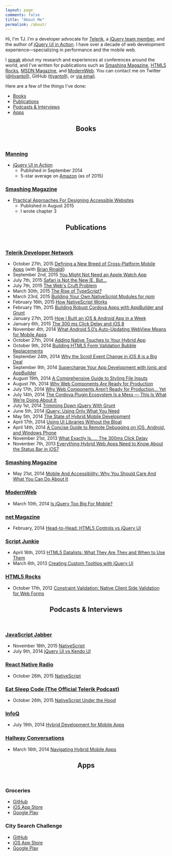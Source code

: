 ```yaml
---
layout: page
comments: false
title: "About Me"
permalink: /about/
---
```


Hi, I'm TJ. I'm a developer advocate for [Telerik](http://telerik.com), a [jQuery team member](http://jqueryui.com/about/), and the author of [jQuery UI in Action](http://tjvantoll.com/jquery-ui-in-action.html). I have over a decade of web development experience—specializing in performance and the mobile web.

I [speak](/speaking) about my research and experiences at conferences around the world, and I've written for publications such as [Smashing Magazine](http://www.smashingmagazine.com/2014/05/21/mobile-accessibility-why-care-what-can-you-do/), [HTML5 Rocks](http://www.html5rocks.com/en/tutorials/forms/constraintvalidation/), [MSDN Magazine](http://msdn.microsoft.com/en-us/magazine/dn133614.aspx), and [ModernWeb](http://modernweb.com/2014/03/10/is-jquery-too-big-for-mobile/). You can contact me on Twitter ([@tjvantoll](https://twitter.com/tjvantoll)), GitHub ([tjvantoll](https://github.com/tjvantoll)), or [via email](mailto:tj.vantoll@gmail.com).

Here are a few of the things I've done:

<ul>
	<li><a href="#books">Books</a></li>
	<li><a href="#publications">Publications</a></li>
	<li><a href="#interviews">Podcasts & Interviews</a></li>
	<li><a href="#apps">Apps</a></li>
</ul>

<header class="home">
	<h2 class="entry-title" id="books">Books</h2>
</header>

<h3 class="home-heading"><a href="https://manning.com/">Manning</a></h3>
<ul>
	<li>
		<a href="http://tjvantoll.com/jquery-ui-in-action.html">jQuery UI in Action</a>
		<ul>
			<li>Published in September 2014</li>
			<li>5-star average on <a href="http://www.amazon.com/jQuery-UI-Action-T-VanToll/dp/1617291935/ref=sr_1_1?ie=UTF8&qid=1436237989&sr=8-1&keywords=jquery+ui">Amazon</a> (as of 2015)</li>
		</ul>
	</li>
</ul>

<h3 class="home-heading"><a href="http://www.smashingmagazine.com/">Smashing Magazine</a></h3>

* [Practical Approaches For Designing Accessible Websites](https://shop.smashingmagazine.com/products/practical-approaches-for-designing-accessible-websites)
	* Published in August 2015
	* I wrote chapter 3

<header class="home">
	<h2 class="entry-title" id="publications">Publications</h2>
</header>

<h3 class="home-heading"><a href="http://developer.telerik.com/">Telerik Developer Network</a></h3>
<ul>
	<li>
		<span>October 27th, 2015</span>
		<a href="http://developer.telerik.com/featured/defining-a-new-breed-of-cross-platform-mobile-apps/">Defining a New Breed of Cross-Platform Mobile Apps</a> (with <a href="http://remotesynthesis.com/">Brian Rinaldi</a>)
	</li>
	<li>
		<span>September 2nd, 2015</span>
		<a href="http://developer.telerik.com/featured/you-might-not-need-an-apple-watch-app/">You Might Not Need an Apple Watch App</a>
	</li>
	<li>
		<span>July 7th, 2015</span>
		<a href="http://developer.telerik.com/featured/safari-is-not-the-new-ie-but/">Safari is Not the New IE, But...</a>
		<!-- http://html5weekly.com/issues/204 -->
	</li>
	<li>
		<span>July 7th, 2015</span>
		<a href="http://developer.telerik.com/featured/the-webs-cruft-problem/">The Web's Cruft Problem</a>
		<!-- http://html5weekly.com/issues/196 -->
		<!-- http://css-weekly.com/issue-171/ -->
		<!-- http://email.jakebresnehan.com/t/ViewEmail/r/76FE5AB90EE6D7252540EF23F30FEDED/CFEBE054D5B8E97A2438807772DD75D1 -->
		<!-- http://post.oreilly.com/form/oreilly/viewhtml/9z1ziu15cn56vlslcepediiijpbdvt5865t6bsq89n8?imm_mid=0d58b4&cmp=em-web-na-na-newsltr_20150722 -->
		<!-- http://mobilewebweekly.co/issues/64 -->
	</li>
	<li>
		<span>March 30th, 2015</span>
		<a href="http://developer.telerik.com/featured/the-rise-of-typescript/">The Rise of TypeScript?</a>
		<!-- http://javascriptweekly.com/issues/226 -->
	</li>
	<li>
		<span>March 23rd, 2015</span>
		<a href="http://developer.telerik.com/featured/building-your-own-nativescript-modules-for-npm/">Building Your Own NativeScript Modules for npm</a>
	</li>
	<li>
		<span>February 16th, 2015</span>
		<a href="http://developer.telerik.com/featured/nativescript-works/">How NativeScript Works</a>
		<!-- http://javascriptweekly.com/issues/221 -->
	</li>
	<li>
		<span>February 11th, 2015</span>
		<a href="http://developer.telerik.com/featured/building-robust-cordova-apps-appbuilder-grunt/">Building Robust Cordova Apps with AppBuilder and Grunt</a>
	</li>
	<li>
		<span>January 27th, 2015</span>
		<a href="http://developer.telerik.com/featured/built-ios-android-app-week/">How I Built an iOS & Android App in a Week</a>
	</li>
	<li>
		<span>January 6th, 2015</span>
		<a href="http://developer.telerik.com/featured/300-ms-click-delay-ios-8/">The 300 ms Click Delay and iOS 8</a>
	</li>
	<li>
		<span>November 4th, 2014</span>
		<a href="http://developer.telerik.com/featured/android-5-0s-auto-updating-webview-means-mobile-apps/">What Android 5.0’s Auto-Updating WebView Means for Mobile Apps</a>
	</li>
	<li>
		<span>October 27th, 2014</span>
		<a href="http://developer.telerik.com/featured/adding-native-touches-hybrid-app/">Adding Native Touches to Your Hybrid App</a>
	</li>
	<li>
		<span>October 9th, 2014</span>
		<a href="http://developer.telerik.com/featured/building-html5-form-validation-bubble-replacements/">Building HTML5 Form Validation Bubble Replacements</a>
		<!-- http://javascriptweekly.com/issues/202 -->
		<!-- http://html5weekly.com/issues/159 -->
	</li>
	<li>
		<span>September 24th, 2014</span>
		<a href="http://developer.telerik.com/featured/scroll-event-change-ios-8-big-deal/">Why the Scroll Event Change in iOS 8 is a Big Deal</a>
	</li>
	<li>
		<span>September 9th, 2014</span>
		<a href="http://developer.telerik.com/featured/supercharge-app-development-ionic-appbuilder/">Supercharge Your App Development with Ionic and AppBuilder</a>
	</li>
	<li>
		<span>August 19th, 2014</span>
		<a href="http://developer.telerik.com/featured/comprehensive-guide-styling-file-inputs/">A Comprehensive Guide to Styling File Inputs</a>
		<!-- http://web-design-weekly.com/2014/08/26/web-design-weekly-151/ -->
	</li>
	<li>
		<span>August 7th, 2014</span>
		<a href="http://developer.telerik.com/featured/web-components-ready-production/">Why Web Components <i>Are</i> Ready for Production</a>
		<!-- http://javascriptweekly.com/issues/193 -->
		<!-- http://html5weekly.com/issues/150 -->
	</li>
	<li>
		<span>July 17th, 2014</span>
		<a href="http://developer.telerik.com/featured/web-components-arent-ready-production-yet/">Why Web Components Aren’t Ready for Production… Yet</a>
		<!-- http://javascriptweekly.com/issues/190 -->
		<!-- http://html5weekly.com/issues/147 -->
		<!-- http://appendto.com/modern-web-observer/archive/modern-web-observer-issue-39/ -->
	</li>
	<li>
		<span>July 14th, 2014</span>
		<a href="http://developer.telerik.com/featured/cordova-plugin-ecosystem-mess/">The Cordova Plugin Ecosystem Is a Mess — This Is What We’re Doing About It</a>
		<!-- http://mobilewebweekly.co/issues/15 -->
	</li>
	<li>
		<span>July 1st, 2014</span>
		<a href="http://developer.telerik.com/featured/trimming-jquery-grunt/">Trimming Down jQuery With Grunt</a>
		<!-- http://javascriptweekly.com/issues/188 -->
	</li>
	<li>
		<span>June 5th, 2014</span>
		<a href="http://developer.telerik.com/featured/jquery-using-only-what-you-need/">jQuery: Using Only What You Need</a>
		<!-- http://javascriptweekly.com/issues/185 -->
	</li>
	<li>
		<span>May 5th, 2014</span>
		<a href="http://developer.telerik.com/featured/the-state-of-hybrid-mobile-development/">The State of Hybrid Mobile Development</a>
		<!-- http://appendto.com/modern-web-observer/archive/modern-web-observer-issue-34/ -->
		<!-- http://mobilewebweekly.co/issues/5 -->
	</li>
	<li>
		<span>April 17th, 2014</span>
		<a href="http://developer.telerik.com/featured/using-ui-libraries-without-the-bloat/">Using UI Libraries Without the Bloat</a>
		<!-- http://html5weekly.com/issues/134 -->
	</li>
	<li>
		<span>April 14th, 2014</span>
		<a href="http://developer.telerik.com/featured/a-concise-guide-to-remote-debugging-on-ios-android-and-windows-phone/">A Concise Guide to Remote Debugging on iOS, Android, and Windows Phone</a>
		<!-- http://mobilewebweekly.co/issues/3 -->
	</li>
	<li>
		<span>November 21st, 2013</span>
		<a href="http://blogs.telerik.com/appbuilder/posts/13-11-21/what-exactly-is.....-the-300ms-click-delay">What Exactly Is..... The 300ms Click Delay</a>
	</li>
	<li>
		<span>November 7th, 2013</span>
		<a href="http://blogs.telerik.com/appbuilder/posts/13-11-07/everything-hybrid-web-apps-need-to-know-about-the-status-bar-in-ios7">Everything Hybrid Web Apps Need to Know About the Status Bar in iOS7</a>
		<!-- http://html5weekly.com/archive/114.html -->
	</li>
</ul>

<h3 class="home-heading"><a href="http://www.smashingmagazine.com/">Smashing Magazine</a></h3>
<ul>
	<li>
		<span>May 21st, 2014</span>
		<a href="http://www.smashingmagazine.com/2014/05/21/mobile-accessibility-why-care-what-can-you-do/">Mobile And Accessibility: Why You Should Care And What You Can Do About It</a>
		<!-- http://mobilewebweekly.co/issues/8 -->
	</li>
</ul>

<h3 class="home-heading"><a href="http://modernweb.com/">ModernWeb</a></h3>
<ul>
	<li>
		<span>March 10th, 2014</span>
		<a href="http://modernweb.com/2014/03/10/is-jquery-too-big-for-mobile/">Is jQuery Too Big For Mobile?</a>
		<!-- http://javascriptweekly.com/issues/172 -->
	</li>
</ul>

<h3 class="home-heading"><a href="http://www.creativebloq.com/net-magazine">net Magazine</a></h3>
<ul>
	<li>
		<span>February, 2014</span>
		<a href="/images/magazines/netmag.jpg">Head-to-Head: HTML5 Controls vs jQuery UI</a>
	</li>
</ul>

<h3 class="home-heading"><a href="http://msdn.microsoft.com/en-us/magazine/ee729207.aspx">Script Junkie</a></h3>
<ul>
	<li>
		<span>April 16th, 2013</span>
		<a href="http://msdn.microsoft.com/en-us/magazine/dn133614.aspx">HTML5 Datalists: What They Are They and When to Use Them</a>
	</li>
	<li>
		<span>March 6th, 2013</span>
		<a href="http://msdn.microsoft.com/en-us/magazine/dn127078.aspx">Creating Custom Tooltips with jQuery UI</a>
	</li>
</ul>

<h3 class="home-heading"><a href="http://www.html5rocks.com/">HTML5 Rocks</a></h3>
<ul>
	<li>
		<span>October 17th, 2012</span>
		<a href="http://www.html5rocks.com/en/tutorials/forms/constraintvalidation/">Constraint Validation: Native Client Side Validation for Web Forms</a>
		<!-- https://twitter.com/smashingmag/status/261043187383160832 -->
		<!--https://twitter.com/VisualStudio/status/258982526637453312-->
		<!--http://html5weekly.com/archive/60.html -->
	</li>
</ul>

<header class="home">
	<h2 class="entry-title" id="interviews">Podcasts & Interviews</h2>
</header>

<h3 class="home-heading"><a href="http://javascriptjabber.com/">JavaScript Jabber</a></h3>
<ul>
	<li>
		<span>November 18th, 2015</span>
		<a href="https://devchat.tv/js-jabber/186-jsj-nativescript-with-tj-vantoll-and-burke-holland">NativeScript</a>
	</li>
	<li>
		<span>July 9th, 2014</span>
		<a href="http://javascriptjabber.com/116-jsj-jquery-ui-vs-kendoui-with-burke-holland-and-tj-vantoll/">jQuery UI vs Kendo UI</a>
	</li>
</ul>

<h3 class="home-heading"><a href="https://devchat.tv/react-native-radio">React Native Radio</a></h3>
<ul>
	<li>
		<span>October 26th, 2015</span>
		<a href="https://devchat.tv/react-native-radio/04-nativeScript-with-TJ-VanToll">NativeScript</a>
	</li>
</ul>

<h3 class="home-heading"><a href="http://developer.telerik.com/community/eat-sleep-code/">Eat Sleep Code (The Official Telerik Podcast)</a></h3>
<ul>
	<li>
		<span>October 26th, 2015</span>
		<a href="http://developer.telerik.com/products/nativescript-inside-the-black-box/">NativeScript Under the Hood</a>
	</li>
</ul>

<h3 class="home-heading"><a href="http://www.infoq.com/">InfoQ</a></h3>
<ul>
	<li>
		<span>July 19th, 2014</span>
		<a href="http://www.infoq.com/interviews/vantoll-hybrid-development">Hybrid Development for Mobile Apps</a>
	</li>
</ul>

<h3 class="home-heading"><a href="http://hallwayconversations.com">Hallway Conversations</a></h3>
<ul>
	<li>
		<span>March 16th, 2014</span>
		<a href="http://hallwayconversations.com/podcast/episode-005-navigating-hybrid-mobile-apps-with-tj-vantoll/">Navigating Hybrid Mobile Apps</a>
	</li>
</ul>

<header class="home">
	<h2 class="entry-title" id="apps">Apps</h2>
</header>

### Groceries

* [GitHub](https://github.com/nativescript/sample-Groceries)
* [iOS App Store](https://itunes.apple.com/us/app/groceries-simple-grocery-lists/id1041129105?mt=8)
* [Google Play](https://play.google.com/store/apps/details?id=org.nativescript.groceries&hl=en)

### City Search Challenge

* [GitHub](https://github.com/tjvantoll/city-search-challenge)
* [iOS App Store](https://itunes.apple.com/us/app/city-search-geography-challenge/id954908040?mt=8)
* [Google Play](https://play.google.com/store/apps/details?id=com.tjvantoll.citysearchchallenge)
